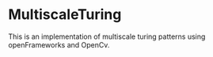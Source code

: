 # MultiscaleTuring

This is an implementation of multiscale turing patterns using openFrameworks and OpenCv.